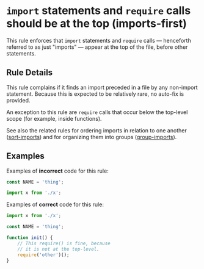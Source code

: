 <!--
SPDX-FileCopyrightText: © 2020 Liferay Inc. <https://liferay.com>

SPDX-License-Identifier: MIT
-->

# `import` statements and `require` calls should be at the top (imports-first)

This rule enforces that `import` statements and `require` calls &mdash; henceforth referred to as just "imports" &mdash; appear at the top of the file, before other statements.

## Rule Details

This rule complains if it finds an import preceded in a file by any non-import statement. Because this is expected to be relatively rare, no auto-fix is provided.

An exception to this rule are `require` calls that occur below the top-level scope (for example, inside functions).

See also the related rules for ordering imports in relation to one another ([sort-imports](./sort-imports.md)) and for organizing them into groups ([group-imports](./group-imports.md)).

## Examples

Examples of **incorrect** code for this rule:

```js
const NAME = 'thing';

import x from './x';
```

Examples of **correct** code for this rule:

```js
import x from './x';

const NAME = 'thing';

function init() {
	// This require() is fine, because
	// it is not at the top-level.
	require('other')();
}
```
